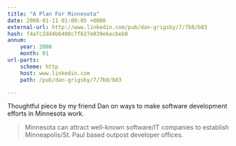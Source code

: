 ```yaml
---
title: "A Plan For Minnesota"
date: 2008-01-11 01:00:05 +0000
external-url: http://www.linkedin.com/pub/dan-grigsby/7/7b0/b83
hash: f4afc2dd4b6408c7f627e039e6acbeb8
annum:
    year: 2008
    month: 01
url-parts:
    scheme: http
    host: www.linkedin.com
    path: /pub/dan-grigsby/7/7b0/b83

---
```


Thoughtful piece by my friend Dan on ways to make software development efforts in Minnesota work.

<blockquote>
Minnesota can attract well-known software/IT companies to establish Minneapolis/St. Paul based outpost developer offices.
</blockquote>

